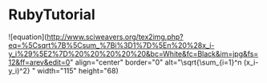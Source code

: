 # RubyTutorial
![equation](http://www.sciweavers.org/tex2img.php?eq=%5Csqrt%7B%5Csum_%7Bi%3D1%7D%5En%20%28x_i-y_i%29%5E2%7D%20%20%20%20%20&bc=White&fc=Black&im=jpg&fs=12&ff=arev&edit=0" align="center" border="0" alt="\sqrt{\sum_{i=1}^n (x_i-y_i)^2}     " width="115" height="68)
